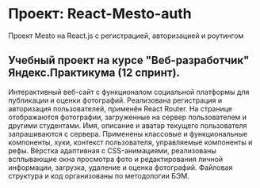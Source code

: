 # Проект: React-Mesto-auth

Проект Mesto на React.js с регистрацией, авторизацией и роутингом

## Учебный проект на курсе "Веб-разработчик" Яндекс.Практикума (12 спринт).

Интерактивный веб-сайт с функционалом социальной платформы для публикации и оценки фотографий. Реализована регистрация и авторизация пользователей, применён React Router. На странице отображаются фотографии, загруженные на сервер пользователем и другими студентами. Имя, описание и аватар текущего пользователя запрашиваются с сервера. Применены классовые и функциональные компоненты, хуки, контекст пользователя, управляемые компоненты и рефы. Вёрстка адаптивная с CSS-анимациями, реализованы всплывающие окна просмотра фото и редактирования личной информации, загрузка, удаление и оценка фотографий. Файловая структура и код организованы по методологии БЭМ.
